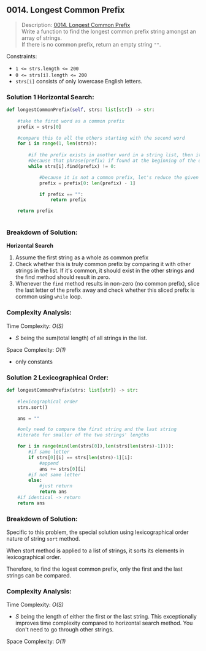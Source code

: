 ## 0014. Longest Common Prefix

>Description: [0014. Longest Common Prefix](https://leetcode.com/problems/longest-common-prefix/description/)\
Write a function to find the longest common prefix string amongst an array of strings.\
If there is no common prefix, return an empty string `""`.


Constraints:

- <code>1 <= strs.length <= 200</code> 
- <code>0 <= strs[i].length <= 200</code> 
- `strs[i]` consists of only lowercase English letters.

### Solution 1  Horizontal Search: 

```python
def longestCommonPrefix(self, strs: list[str]) -> str:
    
    #take the first word as a common prefix
    prefix = strs[0]

    #compare this to all the others starting with the second word
    for i in range(1, len(strs)):
        
        #if the prefix exists in another word in a string list, then it will 0
        #because that phrase(prefix) if found at the beginning of the other word
        while strs[i].find(prefix) != 0:

            #because it is not a common prefix, let's reduce the given prefix by each letter at the end
            prefix = prefix[0: len(prefix) - 1]

            if prefix == "":
                return prefix

    return prefix
    
```
### Breakdown of Solution:

**Horizontal Search**

1. Assume the first string as a whole as common prefix
2. Check whether this is truly common prefix by comparing it with other strings in the list. If it's common, it should exist in the other strings and the find method should result in zero.
3. Whenever the `find` method results in non-zero (no common prefix), slice the last letter of the prefix away and check whether this sliced prefix is common using `while` loop.

### Complexity Analysis:

Time Complexity: *O(S)*

- *S* being the sum(total length) of all strings in the list.

Space Complexity: *O(1)*

- only constants



### Solution 2  Lexicographical Order: 

```python
def longestCommonPrefix(strs: list[str]) -> str:
    
    #lexicographical order
    strs.sort()

    ans = ""

    #only need to compare the first string and the last string
    #iterate for smaller of the two strings' lengths

    for i in range(min(len(strs[0]),len(strs[len(strs)-1]))):
        #if same letter
        if strs[0][i] == strs[len(strs)-1][i]:
            #append
            ans += strs[0][i]
        #if not same letter
        else:
            #just return
            return ans
    #if identical -> return 
    return ans

```
### Breakdown of Solution:

Specific to this problem, the special solution using lexicographical order nature of string `sort` method.

When stort method is applied to a list of strings, it sorts its elements in lexicographical order.

Therefore, to find the logest common prefix, only the first and the last strings can be compared. 


### Complexity Analysis:

Time Complexity: *O(S)*

- *S* being the length of either the first or the last string. This exceptionally improves time complexity compared to horizontal search method. You don't need to go through other strings.

Space Complexity: *O(1)*